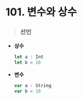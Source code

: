 # 101. 변수와 상수
> ### 선언
* **상수**
    ```swift
    let a : Int
    let b = 10
    ```
* **변수** 
    ```swift
    var a : String
    var b = 10
    ```